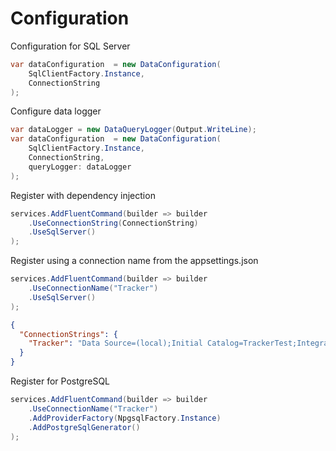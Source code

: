 # Configuration

Configuration for SQL Server

```csharp
var dataConfiguration  = new DataConfiguration(
    SqlClientFactory.Instance, 
    ConnectionString
);
```

Configure data logger

```csharp
var dataLogger = new DataQueryLogger(Output.WriteLine);
var dataConfiguration  = new DataConfiguration(
    SqlClientFactory.Instance, 
    ConnectionString,
    queryLogger: dataLogger
);
```

Register with dependency injection

```csharp
services.AddFluentCommand(builder => builder
    .UseConnectionString(ConnectionString)
    .UseSqlServer()
);
```

Register using a connection name from the appsettings.json

```csharp
services.AddFluentCommand(builder => builder
    .UseConnectionName("Tracker")
    .UseSqlServer()
);
```

```json
{
  "ConnectionStrings": {
    "Tracker": "Data Source=(local);Initial Catalog=TrackerTest;Integrated Security=True;TrustServerCertificate=True;"
  }
}
```

Register for PostgreSQL

```csharp
services.AddFluentCommand(builder => builder
    .UseConnectionName("Tracker")
    .AddProviderFactory(NpgsqlFactory.Instance)
    .AddPostgreSqlGenerator()
);
```
